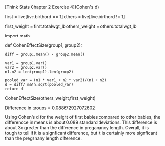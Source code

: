 [Think Stats Chapter 2 Exercise 4](Cohen's d)
>> 
first = live[live.birthord == 1]
others = live[live.birthord != 1]

first_weight = first.totalwgt_lb
others_weight = others.totalwgt_lb

import math

def CohenEffectSize(group1, group2):

    diff = group1.mean() - group2.mean()
    
    var1 = group1.var()
    var2 = group2.var()
    n1,n2 = len(group1),len(group2)
    
    pooled_var = (n1 * var1 + n2 * var2)/(n1 + n2)
    d = diff/ math.sqrt(pooled_var)
    return d

CohenEffectSize(others_weight,first_weight)

Difference in groups = 0.088672927072602

Using Cohen's d for the weight of first babies compared to other babies, the differencce in means is about 0.089 standard deviations.  This difference is about 3x greater than the difference in preganancy length.  Overall, it is tough to tell if it is a signficant difference, but it is certainly more signficant than the preganany length difference.

